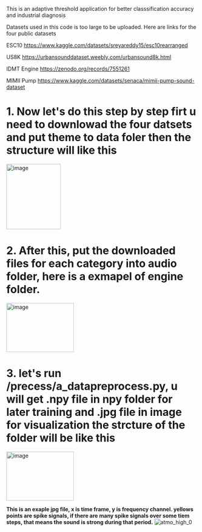 This is an adaptive threshold application for better classsification accuracy and industrial diagnosis

Datasets used in this code is too large to be uploaded. Here are links for the four public datasets


ESC10
https://www.kaggle.com/datasets/sreyareddy15/esc10rearranged

US8K
https://urbansounddataset.weebly.com/urbansound8k.html

IDMT Engine
https://zenodo.org/records/7551261

MIMII Pump
https://www.kaggle.com/datasets/senaca/mimii-pump-sound-dataset


# 1. Now let's do this step by step firt u need to downlowad the four datsets and put theme to data foler then the structure will like this
<img width="143" height="172" alt="image" src="https://github.com/user-attachments/assets/91927de8-b99b-4efc-8d92-c280e5fb3b4f" />

<!--
adaptive-threshold
    ...
    processing
    data
        engine 
        pump
        esc10
        us8k -->
# 2. After this, put the downloaded files for each category into audio folder, here is a exmapel of engine folder.

<img width="178" height="129" alt="image" src="https://github.com/user-attachments/assets/e1c938f6-75fd-4ac3-bf0a-281bd9cb0098" />
<!--
audio
    broken
        atmo_high_0.wav
        ...
    good
    heavy_load -->

 # 3. let's run /precess/a_datapreprocess.py, u will get  .npy file in npy folder for later training and .jpg file in image for visualization the strcture of the folder will be like this

<img width="178" height="129" alt="image" src="https://github.com/user-attachments/assets/e1c938f6-75fd-4ac3-bf0a-281bd9cb0098" />

<!--
audio
    broken
    good
    heavy_load
img    
    broken
    good
    heavy_load
npy
    broken
    good
    heavy_load-->
    
**This is an exaple jpg file, x is time frame, y is frequency channel. yellows points are spike signals, if there are many spike signals over some tiem steps, that means the sound is strong during that period.**
![atmo_high_0](https://github.com/user-attachments/assets/e00e92e4-b4a0-4a96-b053-bd4ffbaaa7d8)



 
